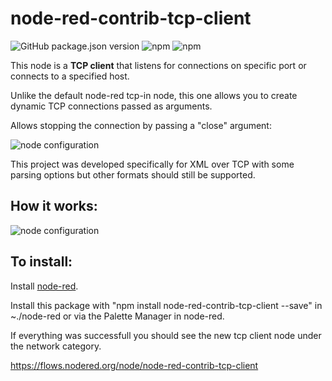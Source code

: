 # node-red-contrib-tcp-client

![GitHub package.json version](https://img.shields.io/github/package-json/v/tiagordc/node-red-contrib-tcp-client?label=package)
![npm](https://img.shields.io/npm/v/node-red-contrib-tcp-client)
![npm](https://img.shields.io/npm/dm/node-red-contrib-tcp-client)

This node is a **TCP client** that listens for connections on specific port or connects to a specified host.

Unlike the default node-red tcp-in node, this one allows you to create dynamic TCP connections passed as arguments.

Allows stopping the connection by passing a "close" argument:

![node configuration](https://raw.githubusercontent.com/tiagordc/node-red-contrib-tcp-client/master/flow.png)

This project was developed specifically for XML over TCP with some parsing options but other formats should still be supported.

## How it works:

![node configuration](https://raw.githubusercontent.com/tiagordc/node-red-contrib-tcp-client/master/edit.png)

## To install: 

Install [node-red](https://nodered.org/).

Install this package with "npm install node-red-contrib-tcp-client --save" in ~./node-red or via the Palette Manager in node-red.

If everything was successfull you should see the new tcp client node under the network category.

https://flows.nodered.org/node/node-red-contrib-tcp-client
